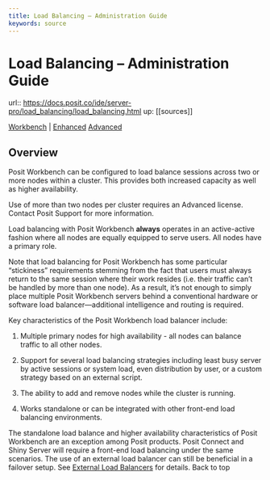 ```yaml
---
title: Load Balancing – Administration Guide
keywords: source
---
```


# Load Balancing – Administration Guide

url:: https://docs.posit.co/ide/server-pro/load_balancing/load_balancing.html
up: [[sources]]

[Workbench](https://docs.posit.co/ide/server-pro/load_balancing/../#intended-audience "This feature is only available with Posit Workbench.") | [Enhanced](https://docs.posit.co/ide/server-pro/load_balancing/../license_management/license_management.html#product-tiers "This feature is only available with the purchase of the Enhanced or Advanced product tier. Click the badge for additional info.") [Advanced](https://docs.posit.co/ide/server-pro/load_balancing/../license_management/license_management.html#product-tiers "This feature is only available with the purchase of the Advanced product tier. Click the badge for additional info.")

## Overview

Posit Workbench can be configured to load balance sessions across two or more nodes within a cluster. This provides both increased capacity as well as higher availability.

Use of more than two nodes per cluster requires an Advanced license. Contact Posit Support for more information.

Load balancing with Posit Workbench **always** operates in an active-active fashion where all nodes are equally equipped to serve users. All nodes have a primary role.

Note that load balancing for Posit Workbench has some particular “stickiness” requirements stemming from the fact that users must always return to the same session where their work resides (i.e. their traffic can’t be handled by more than one node). As a result, it’s not enough to simply place multiple Posit Workbench servers behind a conventional hardware or software load balancer—additional intelligence and routing is required.

Key characteristics of the Posit Workbench load balancer include:

1. Multiple primary nodes for high availability - all nodes can balance traffic to all other nodes.

2. Support for several load balancing strategies including least busy server by active sessions or system load, even distribution by user, or a custom strategy based on an external script.

3. The ability to add and remove nodes while the cluster is running.

4. Works standalone or can be integrated with other front-end load balancing environments.

The standalone load balance and higher availability characteristics of Posit Workbench are an exception among Posit products. Posit Connect and Shiny Server will require a front-end load balancing under the same scenarios. The use of an external load balancer can still be beneficial in a failover setup. See [External Load Balancers](https://docs.posit.co/ide/server-pro/load_balancing/../load_balancing/access_and_availability.html#external-load-balancers) for details.
Back to top
